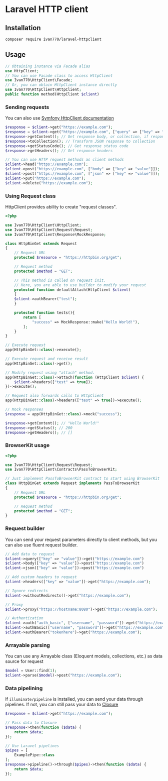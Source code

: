 # Laravel HTTP client
## Installation
`composer require ivan770/laravel-httpclient`
## Usage
```php
// Obtaining instance via Facade alias
use HttpClient;
// You can use Facade class to access HttpClient
use Ivan770\HttpClient\Facade;
// Or, you can obtain HttpClient instance directly
use Ivan770\HttpClient\HttpClient;
public function method(HttpClient $client)
```
### Sending requests
You can also use [Symfony HttpClient documentation](https://symfony.com/doc/current/components/http_client.html)
```php
$response = $client->get("https://example.com");
$response = $client->get("https://example.com", ["query" => ["key" => "value"]]);
$response->getContent(); // Get response body, or collection, if response is JSON
$response->toCollection(); // Transform JSON response to collection
$response->getStatusCode(); // Get response status code
$response->getHeaders(); // Get response headers

// You can use HTTP request methods as client methods
$client->head("https://example.com");
$client->post("https://example.com", ["body" => ["key" => "value"]]);
$client->post("https://example.com", ["json" => ["key" => "value"]]);
$client->put("https://example.com");
$client->delete("https://example.com");
```
### Using Request class
HttpClient provides ability to create "request classes".
```php
<?php

use Ivan770\HttpClient\HttpClient;
use Ivan770\HttpClient\Request\Request;
use Ivan770\HttpClient\Response\MockResponse;

class HttpBinGet extends Request
{
    // Request URL
    protected $resource = "https://httpbin.org/get";

    // Request method
    protected $method = "GET";

    // This method is called on request init.
    // Here, you are able to use builder to modify your request
    protected function defaultAttach(HttpClient $client)
    {
	$client->authBearer("test");
    }

    protected function tests(){
        return [
            "success" => MockResponse::make("Hello World!"),
        ];
    }
}

// Execute request
app(HttpBinGet::class)->execute();

// Execute request and receive result
app(HttpBinGet::class)->get();

// Modify request using "attach" method.
app(HttpBinGet::class)->attach(function (HttpClient $client) {
    $client->headers(["test" => true]);
})->execute();

// Request also forwards calls to HttpClient
app(HttpBinGet::class)->headers(["test" => true])->execute();

// Mock responses
$response = app(HttpBinGet::class)->mock("success");

$response->getContent(); // "Hello World!"
$response->getStatus(); // 200
$response->getHeaders(); // []
```
### BrowserKit usage
```php
<?php

use Ivan770\HttpClient\Request\Request;
use Ivan770\HttpClient\Contracts\PassToBrowserKit;

// Just implement PassToBrowserKit contract to start using BrowserKit
class HttpBinGet extends Request implements PassToBrowserKit
{
    // Request URL
    protected $resource = "https://httpbin.org/get";

    // Request method
    protected $method = "GET";
}
```
### Request builder
You can send your request parameters directly to client methods, but you can also use fluent request builder.
```php
// Add data to request
$client->query(["key" => "value"])->get("https://example.com")
$client->body(["key" => "value"])->post("https://example.com")
$client->json(["key" => "value"])->post("https://example.com")

// Add custom headers to request
$client->headers(["key" => "value"])->get("https://example.com");

// Ignore redirects
$client->withoutRedirects()->get("https://example.com");

// Proxy
$client->proxy("https://hostname:8080")->get("https://example.com");

// Authentication
$client->auth("auth_basic", ["username", "password"])->get("https://example.com");
$client->authBasic(["username", "password"])->get("https://example.com");
$client->authBearer("tokenhere")->get("https://example.com");
```

### Arrayable parsing
You can use any Arrayable class (Eloquent models, collections, etc.) as data source for request
```php
$model = User::find(1);
$client->parse($model)->post("https://example.com");
```

### Data pipelining
If `illuminate/pipeline` is installed, you can send your data through pipelines.
If not, you can still pass your data to [Closure](https://www.php.net/manual/en/class.closure.php)
```php
$response = $client->get("https://example.com");

// Pass data to Closure
$response->then(function ($data) {
    return $data;
});

// Use Laravel pipelines
$pipes = [
    ExamplePipe::class
];
$response->pipeline()->through($pipes)->then(function ($data) {
    return $data;
});
```
